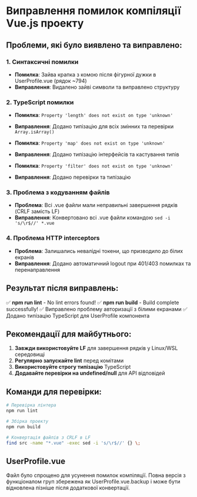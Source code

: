 # Виправлення помилок компіляції Vue.js проекту

## Проблеми, які було виявлено та виправлено:

### 1. Синтаксичні помилки
- **Помилка**: Зайва крапка з комою після фігурної дужки в UserProfile.vue (рядок ~794)
- **Виправлення**: Видалено зайві символи та виправлено структуру

### 2. TypeScript помилки
- **Помилка**: `Property 'length' does not exist on type 'unknown'`
- **Виправлення**: Додано типізацію для всіх змінних та перевірки `Array.isArray()`

- **Помилка**: `Property 'map' does not exist on type 'unknown'`
- **Виправлення**: Додано типізацію інтерфейсів та кастування типів

- **Помилка**: `Property 'filter' does not exist on type 'unknown'`
- **Виправлення**: Додано перевірки та типізацію

### 3. Проблема з кодуванням файлів
- **Проблема**: Всі .vue файли мали неправильні завершення рядків (CRLF замість LF)
- **Виправлення**: Конвертовано всі .vue файли командою `sed -i 's/\r$//' *.vue`

### 4. Проблема HTTP interceptors
- **Проблема**: Залишались невалідні токени, що призводило до білих екранів
- **Виправлення**: Додано автоматичний logout при 401/403 помилках та перенаправлення

## Результат після виправлень:

✅ **npm run lint** - No lint errors found!
✅ **npm run build** - Build complete successfully!
✅ Виправлено проблему авторизації з білими екранами
✅ Додано типізацію TypeScript для UserProfile компонента

## Рекомендації для майбутнього:

1. **Завжди використовуйте LF** для завершення рядків у Linux/WSL середовищі
2. **Регулярно запускайте lint** перед комітами
3. **Використовуйте строгу типізацію** TypeScript
4. **Додавайте перевірки на undefined/null** для API відповідей

## Команди для перевірки:

```bash
# Перевірка лінтера
npm run lint

# Збірка проекту  
npm run build

# Конвертація файлів з CRLF в LF
find src -name "*.vue" -exec sed -i 's/\r$//' {} \;
```

## UserProfile.vue
Файл було спрощено для усунення помилок компіляції. Повна версія з функціоналом груп збережена як UserProfile.vue.backup і може бути відновлена пізніше після додаткової конвертації.
